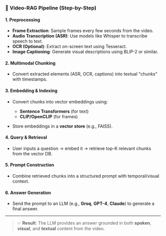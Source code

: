 ### 🔁 **Video-RAG Pipeline (Step-by-Step)**

#### 1. **Preprocessing**

* **Frame Extraction**: Sample frames every few seconds from the video.
* **Audio Transcription (ASR)**: Use models like Whisper to transcribe speech to text.
* **OCR (Optional)**: Extract on-screen text using Tesseract.
* **Image Captioning**: Generate visual descriptions using BLIP-2 or similar.

#### 2. **Multimodal Chunking**

* Convert extracted elements (ASR, OCR, captions) into textual "chunks" with timestamps.

#### 3. **Embedding & Indexing**

* Convert chunks into vector embeddings using:

  * **Sentence Transformers** (for text)
  * **CLIP/OpenCLIP** (for frames)
* Store embeddings in a **vector store** (e.g., FAISS).

#### 4. **Query & Retrieval**

* User inputs a question → embed it → retrieve top-K relevant chunks from the vector DB.

#### 5. **Prompt Construction**

* Combine retrieved chunks into a structured prompt with temporal/visual context.

#### 6. **Answer Generation**

* Send the prompt to an LLM (e.g., **Groq**, **GPT-4**, **Claude**) to generate a final answer.

---

> ✅ **Result**: The LLM provides an answer grounded in both **spoken**, **visual**, and **textual** content from the video.


